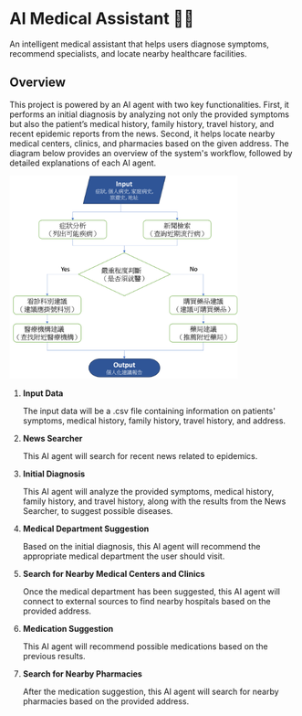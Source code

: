 # AI Medical Assistant 🤖🏥
An intelligent medical assistant that helps users diagnose symptoms, recommend specialists, and locate nearby healthcare facilities.
## Overview
This project is powered by an AI agent with two key functionalities. First, it performs an initial diagnosis by analyzing not only the provided symptoms but also the patient’s medical history, family history, travel history, and recent epidemic reports from the news. Second, it helps locate nearby medical centers, clinics, and pharmacies based on the given address.
The diagram below provides an overview of the system's workflow, followed by detailed explanations of each AI agent.

<img src="Flowchart.png" width="400"/>

1. **Input Data**  

   The input data will be a .csv file containing information on patients' symptoms, medical history, family history, travel history, and address.  

2. **News Searcher**  

   This AI agent will search for recent news related to epidemics.  

3. **Initial Diagnosis**  

   This AI agent will analyze the provided symptoms, medical history, family history, and travel history, along with the results from the News Searcher, to suggest possible diseases.  

4. **Medical Department Suggestion**  

   Based on the initial diagnosis, this AI agent will recommend the appropriate medical department the user should visit.  

5. **Search for Nearby Medical Centers and Clinics**  

   Once the medical department has been suggested, this AI agent will connect to external sources to find nearby hospitals based on the provided address.  

6. **Medication Suggestion**  

   This AI agent will recommend possible medications based on the previous results.  

7. **Search for Nearby Pharmacies**  

   After the medication suggestion, this AI agent will search for nearby pharmacies based on the provided address.  



